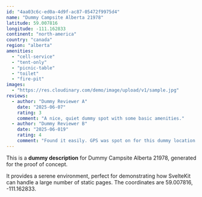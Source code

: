 ```yaml
---
id: "4aa03c6c-ed0a-4d9f-ac87-05472f9975d4"
name: "Dummy Campsite Alberta 21978"
latitude: 59.007816
longitude: -111.162833
continent: "north-america"
country: "canada"
region: "alberta"
amenities:
  - "cell-service"
  - "tent-only"
  - "picnic-table"
  - "toilet"
  - "fire-pit"
images:
  - "https://res.cloudinary.com/demo/image/upload/v1/sample.jpg"
reviews:
  - author: "Dummy Reviewer A"
    date: "2025-06-07"
    rating: 3
    comment: "A nice, quiet dummy spot with some basic amenities."
  - author: "Dummy Reviewer B"
    date: "2025-06-019"
    rating: 4
    comment: "Found it easily. GPS was spot on for this dummy location."
---
```


This is a **dummy description** for Dummy Campsite Alberta 21978, generated for the proof of concept.

It provides a serene environment, perfect for demonstrating how SvelteKit can handle a large number of static pages. The coordinates are 59.007816, -111.162833.
